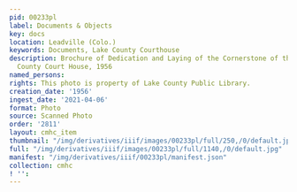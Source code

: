 ```yaml
---
pid: 00233pl
label: Documents & Objects
key: docs
location: Leadville (Colo.)
keywords: Documents, Lake County Courthouse
description: Brochure of Dedication and Laying of the Cornerstone of the New Lake
  County Court House, 1956
named_persons: 
rights: This photo is property of Lake County Public Library.
creation_date: '1956'
ingest_date: '2021-04-06'
format: Photo
source: Scanned Photo
order: '2811'
layout: cmhc_item
thumbnail: "/img/derivatives/iiif/images/00233pl/full/250,/0/default.jpg"
full: "/img/derivatives/iiif/images/00233pl/full/1140,/0/default.jpg"
manifest: "/img/derivatives/iiif/00233pl/manifest.json"
collection: cmhc
! '': 
---
```


